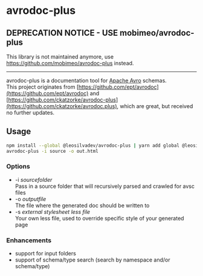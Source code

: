 # avrodoc-plus

## DEPRECATION NOTICE - USE mobimeo/avrodoc-plus

This library is not maintained anymore, use https://github.com/mobimeo/avrodoc-plus instead.

<hr/>

avrodoc-plus is a documentation tool for [Apache Avro](http://avro.apache.org/) schemas.  
This project originates from [https://github.com/ept/avrodoc](https://github.com/ept/avrodoc) and [https://github.com/ckatzorke/avrodoc-plus](https://github.com/ckatzorke/avrodoc.plus), which are great, but received no further updates.

## Usage

```bash
npm install --global @leosilvadev/avrodoc-plus | yarn add global @leosilvadev/avrodoc-plus
avrodoc-plus -i source -o out.html
```

### Options

* -i *sourcefolder*  
   Pass in a source folder that will recursively parsed and crawled for avsc files
* -o *outputfile*  
  The file where the generated doc should be written to
* -s *external stylesheet less file*  
  Your own less file, used to override specific style of your generated page

### Enhancements

- support for input folders
- support of schema/type search (search by namespace and/or schema/type)
